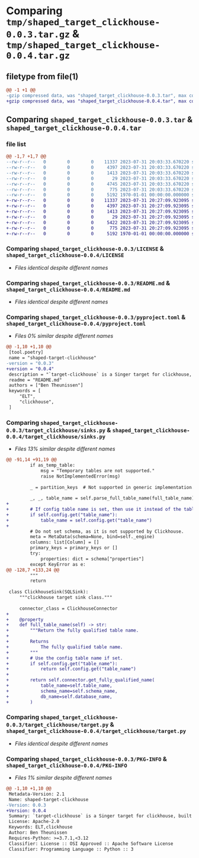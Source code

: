 # Comparing `tmp/shaped_target_clickhouse-0.0.3.tar.gz` & `tmp/shaped_target_clickhouse-0.0.4.tar.gz`

## filetype from file(1)

```diff
@@ -1 +1 @@
-gzip compressed data, was "shaped_target_clickhouse-0.0.3.tar", max compression
+gzip compressed data, was "shaped_target_clickhouse-0.0.4.tar", max compression
```

## Comparing `shaped_target_clickhouse-0.0.3.tar` & `shaped_target_clickhouse-0.0.4.tar`

### file list

```diff
@@ -1,7 +1,7 @@
--rw-r--r--   0        0        0    11337 2023-07-31 20:03:33.670220 shaped_target_clickhouse-0.0.3/LICENSE
--rw-r--r--   0        0        0     4397 2023-07-31 20:03:33.670220 shaped_target_clickhouse-0.0.3/README.md
--rw-r--r--   0        0        0     1413 2023-07-31 20:03:33.670220 shaped_target_clickhouse-0.0.3/pyproject.toml
--rw-r--r--   0        0        0       29 2023-07-31 20:03:33.670220 shaped_target_clickhouse-0.0.3/target_clickhouse/__init__.py
--rw-r--r--   0        0        0     4745 2023-07-31 20:03:33.670220 shaped_target_clickhouse-0.0.3/target_clickhouse/sinks.py
--rw-r--r--   0        0        0      775 2023-07-31 20:03:33.670220 shaped_target_clickhouse-0.0.3/target_clickhouse/target.py
--rw-r--r--   0        0        0     5192 1970-01-01 00:00:00.000000 shaped_target_clickhouse-0.0.3/PKG-INFO
+-rw-r--r--   0        0        0    11337 2023-07-31 20:27:09.923095 shaped_target_clickhouse-0.0.4/LICENSE
+-rw-r--r--   0        0        0     4397 2023-07-31 20:27:09.923095 shaped_target_clickhouse-0.0.4/README.md
+-rw-r--r--   0        0        0     1413 2023-07-31 20:27:09.923095 shaped_target_clickhouse-0.0.4/pyproject.toml
+-rw-r--r--   0        0        0       29 2023-07-31 20:27:09.923095 shaped_target_clickhouse-0.0.4/target_clickhouse/__init__.py
+-rw-r--r--   0        0        0     5422 2023-07-31 20:27:09.923095 shaped_target_clickhouse-0.0.4/target_clickhouse/sinks.py
+-rw-r--r--   0        0        0      775 2023-07-31 20:27:09.923095 shaped_target_clickhouse-0.0.4/target_clickhouse/target.py
+-rw-r--r--   0        0        0     5192 1970-01-01 00:00:00.000000 shaped_target_clickhouse-0.0.4/PKG-INFO
```

### Comparing `shaped_target_clickhouse-0.0.3/LICENSE` & `shaped_target_clickhouse-0.0.4/LICENSE`

 * *Files identical despite different names*

### Comparing `shaped_target_clickhouse-0.0.3/README.md` & `shaped_target_clickhouse-0.0.4/README.md`

 * *Files identical despite different names*

### Comparing `shaped_target_clickhouse-0.0.3/pyproject.toml` & `shaped_target_clickhouse-0.0.4/pyproject.toml`

 * *Files 0% similar despite different names*

```diff
@@ -1,10 +1,10 @@
 [tool.poetry]
 name = "shaped-target-clickhouse"
-version = "0.0.3"
+version = "0.0.4"
 description = "`target-clickhouse` is a Singer target for clickhouse, built with the Meltano Singer SDK."
 readme = "README.md"
 authors = ["Ben Theunissen"]
 keywords = [
     "ELT",
     "clickhouse",
 ]
```

### Comparing `shaped_target_clickhouse-0.0.3/target_clickhouse/sinks.py` & `shaped_target_clickhouse-0.0.4/target_clickhouse/sinks.py`

 * *Files 13% similar despite different names*

```diff
@@ -91,14 +91,19 @@
         if as_temp_table:
             msg = "Temporary tables are not supported."
             raise NotImplementedError(msg)
 
         _ = partition_keys  # Not supported in generic implementation.
 
         _, _, table_name = self.parse_full_table_name(full_table_name)
+
+        # If config table name is set, then use it instead of the table name.
+        if self.config.get("table_name"):
+            table_name = self.config.get("table_name")
+
         # Do not set schema, as it is not supported by Clickhouse.
         meta = MetaData(schema=None, bind=self._engine)
         columns: list[Column] = []
         primary_keys = primary_keys or []
         try:
             properties: dict = schema["properties"]
         except KeyError as e:
@@ -128,7 +133,24 @@
         """
         return
 
 class ClickhouseSink(SQLSink):
     """clickhouse target sink class."""
 
     connector_class = ClickhouseConnector
+
+    @property
+    def full_table_name(self) -> str:
+        """Return the fully qualified table name.
+
+        Returns
+            The fully qualified table name.
+        """
+        # Use the config table name if set.
+        if self.config.get("table_name"):
+            return self.config.get("table_name")
+
+        return self.connector.get_fully_qualified_name(
+            table_name=self.table_name,
+            schema_name=self.schema_name,
+            db_name=self.database_name,
+        )
```

### Comparing `shaped_target_clickhouse-0.0.3/target_clickhouse/target.py` & `shaped_target_clickhouse-0.0.4/target_clickhouse/target.py`

 * *Files identical despite different names*

### Comparing `shaped_target_clickhouse-0.0.3/PKG-INFO` & `shaped_target_clickhouse-0.0.4/PKG-INFO`

 * *Files 1% similar despite different names*

```diff
@@ -1,10 +1,10 @@
 Metadata-Version: 2.1
 Name: shaped-target-clickhouse
-Version: 0.0.3
+Version: 0.0.4
 Summary: `target-clickhouse` is a Singer target for clickhouse, built with the Meltano Singer SDK.
 License: Apache-2.0
 Keywords: ELT,clickhouse
 Author: Ben Theunissen
 Requires-Python: >=3.7.1,<3.12
 Classifier: License :: OSI Approved :: Apache Software License
 Classifier: Programming Language :: Python :: 3
```

